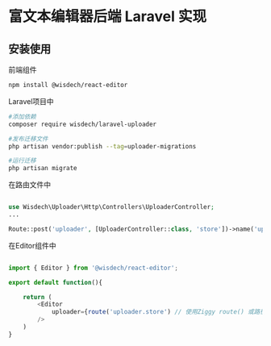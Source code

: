 # 富文本编辑器后端 Laravel 实现

## 安装使用

前端组件
```bash
npm install @wisdech/react-editor
```

Laravel项目中

```bash
#添加依赖
composer require wisdech/laravel-uploader

#发布迁移文件
php artisan vendor:publish --tag=uploader-migrations

#运行迁移
php artisan migrate
```

在路由文件中
```php

use Wisdech\Uploader\Http\Controllers\UploaderController;
...

Route::post('uploader', [UploaderController::class, 'store'])->name('uploader.store');

```

在Editor组件中
```typescript jsx

import { Editor } from '@wisdech/react-editor';

export default function(){

    return (
        <Editor
            uploader={route('uploader.store') // 使用Ziggy route() 或路径 '/uploader'}
        />
    )
}
```
